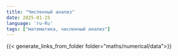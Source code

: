 ```yaml
---
title: "Численный анализ"
date: 2025-01-25
language: 'ru-Ru'
tags: ["математика, численный анализ"]
---
```


{{< generate_links_from_folder folder="maths/numerical/data">}}